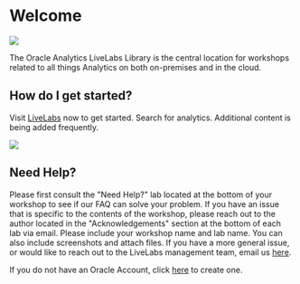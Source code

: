 # Welcome
[![](../common/images/livelabs-banner-formarketplace.png)](http://bit.ly/golivelabs/)

The Oracle Analytics LiveLabs Library is the central location for workshops related to all things Analytics on both on-premises and in the cloud.  

## How do I get started?
Visit [LiveLabs](http://bit.ly/golivelabs) now to get started.  Search for analytics.  Additional content is being added frequently.

[![](../common/images/livelabs.png)](http://bit.ly/golivelabs)

## Need Help?
Please first consult the "Need Help?" lab located at the bottom of your workshop to see if our FAQ can solve your problem.  If you have an issue that is specific to the contents of the workshop, please reach out to the author located in the "Acknowledgements" section at the bottom of each lab via email. Please include your workshop name and lab name. You can also include screenshots and attach files. If you have a more general issue, or would like to reach out to the LiveLabs management team, email us [here](mailto:livelabs-help-analytics_us@oracle.com).   

If you do not have an Oracle Account, click [here](https://profile.oracle.com/myprofile/account/create-account.jspx) to create one.
